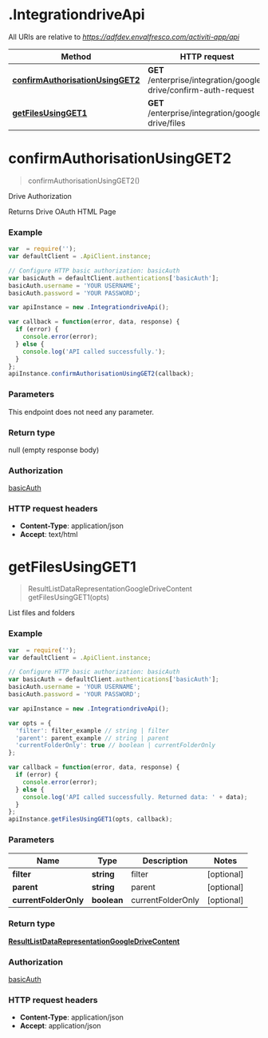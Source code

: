 # .IntegrationdriveApi

All URIs are relative to *https://adfdev.envalfresco.com/activiti-app/api*

Method | HTTP request | Description
------------- | ------------- | -------------
[**confirmAuthorisationUsingGET2**](IntegrationdriveApi.md#confirmAuthorisationUsingGET2) | **GET** /enterprise/integration/google-drive/confirm-auth-request | Drive Authorization
[**getFilesUsingGET1**](IntegrationdriveApi.md#getFilesUsingGET1) | **GET** /enterprise/integration/google-drive/files | List files and folders


<a name="confirmAuthorisationUsingGET2"></a>
# **confirmAuthorisationUsingGET2**
> confirmAuthorisationUsingGET2()

Drive Authorization

Returns Drive OAuth HTML Page

### Example
```javascript
var  = require('');
var defaultClient = .ApiClient.instance;

// Configure HTTP basic authorization: basicAuth
var basicAuth = defaultClient.authentications['basicAuth'];
basicAuth.username = 'YOUR USERNAME';
basicAuth.password = 'YOUR PASSWORD';

var apiInstance = new .IntegrationdriveApi();

var callback = function(error, data, response) {
  if (error) {
    console.error(error);
  } else {
    console.log('API called successfully.');
  }
};
apiInstance.confirmAuthorisationUsingGET2(callback);
```

### Parameters
This endpoint does not need any parameter.

### Return type

null (empty response body)

### Authorization

[basicAuth](../README.md#basicAuth)

### HTTP request headers

 - **Content-Type**: application/json
 - **Accept**: text/html

<a name="getFilesUsingGET1"></a>
# **getFilesUsingGET1**
> ResultListDataRepresentationGoogleDriveContent getFilesUsingGET1(opts)

List files and folders

### Example
```javascript
var  = require('');
var defaultClient = .ApiClient.instance;

// Configure HTTP basic authorization: basicAuth
var basicAuth = defaultClient.authentications['basicAuth'];
basicAuth.username = 'YOUR USERNAME';
basicAuth.password = 'YOUR PASSWORD';

var apiInstance = new .IntegrationdriveApi();

var opts = { 
  'filter': filter_example // string | filter
  'parent': parent_example // string | parent
  'currentFolderOnly': true // boolean | currentFolderOnly
};

var callback = function(error, data, response) {
  if (error) {
    console.error(error);
  } else {
    console.log('API called successfully. Returned data: ' + data);
  }
};
apiInstance.getFilesUsingGET1(opts, callback);
```

### Parameters

Name | Type | Description  | Notes
------------- | ------------- | ------------- | -------------
 **filter** | **string**| filter | [optional] 
 **parent** | **string**| parent | [optional] 
 **currentFolderOnly** | **boolean**| currentFolderOnly | [optional] 

### Return type

[**ResultListDataRepresentationGoogleDriveContent**](ResultListDataRepresentationGoogleDriveContent.md)

### Authorization

[basicAuth](../README.md#basicAuth)

### HTTP request headers

 - **Content-Type**: application/json
 - **Accept**: application/json

